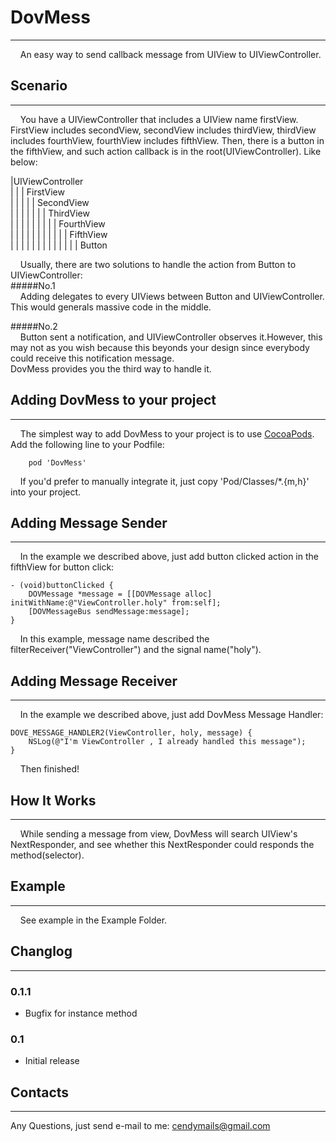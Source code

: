# DovMess

-----------
&nbsp;&nbsp;&nbsp;&nbsp;An easy way to send callback message from UIView to UIViewController.  

## Scenario
-----------
&nbsp;&nbsp;&nbsp;&nbsp;You have a UIViewController that includes a UIView name firstView. FirstView includes secondView, secondView includes thirdView, thirdView includes fourthView, fourthView includes fifthView. Then, there is a button in the fifthView, and such action callback is in the root(UIViewController). Like below: 

|UIViewController  
|  |  |  FirstView  
|  |  |  |  |  SecondView  
|  |  |  |  |  |  |  ThirdView  
|  |  |  |  |  |  |  |  |  FourthView  
|  |  |  |  |  |  |  |  |  |  |  FifthView  
|  |  |  |  |  |  |  |  |  |  |  |  |  Button  
  

&nbsp;&nbsp;&nbsp;&nbsp;Usually, there are two solutions to handle the action from Button to UIViewController:  
#####No.1   
&nbsp;&nbsp;&nbsp;&nbsp;Adding delegates to every UIViews between Button and UIViewController.  This would generals massive code in the middle.

#####No.2  
&nbsp;&nbsp;&nbsp;&nbsp;Button sent a notification, and UIViewController observes it.However, this may not as you wish because this beyonds your design since everybody could receive this notification message.  
DovMess provides you the third way to handle it.

## Adding DovMess to your project
-----------
&nbsp;&nbsp;&nbsp;&nbsp;The simplest way to add DovMess to your project is to use [CocoaPods](http://cocoapods.org).  
Add the following line to your Podfile:    

```
	pod 'DovMess'
```  
  
&nbsp;&nbsp;&nbsp;&nbsp;If you'd prefer to manually integrate it, just copy 'Pod/Classes/*.{m,h}' into your project.  
  
## Adding Message Sender
-----------
&nbsp;&nbsp;&nbsp;&nbsp;In the example we described above, just add button clicked action in the fifthView for button click:  
  
```
- (void)buttonClicked {
    DOVMessage *message = [[DOVMessage alloc] initWithName:@"ViewController.holy" from:self];
    [DOVMessageBus sendMessage:message];
}
```  
&nbsp;&nbsp;&nbsp;&nbsp;In this example, message name described the filterReceiver("ViewController") and the signal name("holy").
  
## Adding Message Receiver 
-----------
&nbsp;&nbsp;&nbsp;&nbsp;In the example we described above, just add DovMess Message Handler:  

```
DOVE_MESSAGE_HANDLER2(ViewController, holy, message) {
    NSLog(@"I'm ViewController , I already handled this message");
}
```  
  
&nbsp;&nbsp;&nbsp;&nbsp;Then finished!  
  
## How It Works
-----------
&nbsp;&nbsp;&nbsp;&nbsp;While sending a message from view, DovMess will search UIView's NextResponder, and see whether this NextResponder could responds the method(selector).   
## Example  
-----------
&nbsp;&nbsp;&nbsp;&nbsp;See example in the Example Folder.  
## Changlog    
-----------
### 0.1.1    
* Bugfix for instance method    

### 0.1
* Initial release
  
## Contacts
-----------
Any Questions, just send e-mail to me: cendymails@gmail.com
